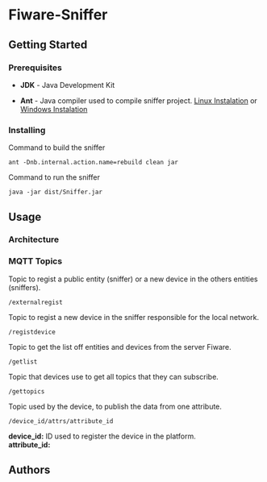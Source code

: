 # Fiware-Sniffer

## Getting Started
### Prerequisites

* **JDK** - Java Development Kit

* **Ant** - Java compiler used to compile sniffer project. [Linux Instalation](https://docs.wso2.com/display/ESB450/Installing+Apache+Ant+on+Linux) or [Windows Instalation](https://www.mkyong.com/ant/how-to-install-apache-ant-on-windows/)

### Installing

Command to build the sniffer
```
ant -Dnb.internal.action.name=rebuild clean jar
```

Command to run the sniffer
```
java -jar dist/Sniffer.jar
```

## Usage

### Architecture


### MQTT Topics


Topic to regist a public entity (sniffer) or a new device in the others entities (sniffers).
```
/externalregist
```
  
Topic to regist a new device in the sniffer responsible for the local network.
```
/registdevice
```  
  
Topic to get the list off entities and devices from the server Fiware.
```
/getlist
```
  
Topic that devices use to get all topics that they can subscribe.
```
/gettopics
```
  
Topic used by the device, to publish the data from one attribute.
```
/device_id/attrs/attribute_id
```
**device_id:** ID used to register the device in the platform.  
**attribute_id:**  

## Authors
